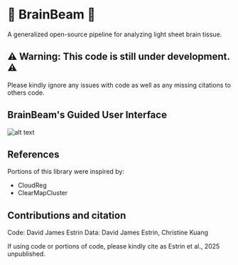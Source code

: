 <h1> <b> 🔦 BrainBeam 🔦 </b> </h1> 
A generalized open-source pipeline for analyzing light sheet brain tissue. 

<h2> <b> ⚠️ Warning: This code is still under development. ⚠️ </b> </h2>
Please kindly ignore any issues with code as well as any missing citations to others code. 
 <h2> <b> BrainBeam's Guided User Interface </b></h2>
 
![alt text](https://github.com/DJESTRIN/BrainBeam/tree/lightsheet_cluster/gui_images/gui_08022024.jpg?raw=True)

<h2> <b> References </b></h2>
Portions of this library were inspired by:

- CloudReg
- ClearMapCluster

<h2> <b> Contributions and citation </b> </h2>
Code: David James Estrin 
Data: David James Estrin, Christine Kuang

If using code or portions of code, please kindly cite as Estrin et al., 2025 unpublished.


